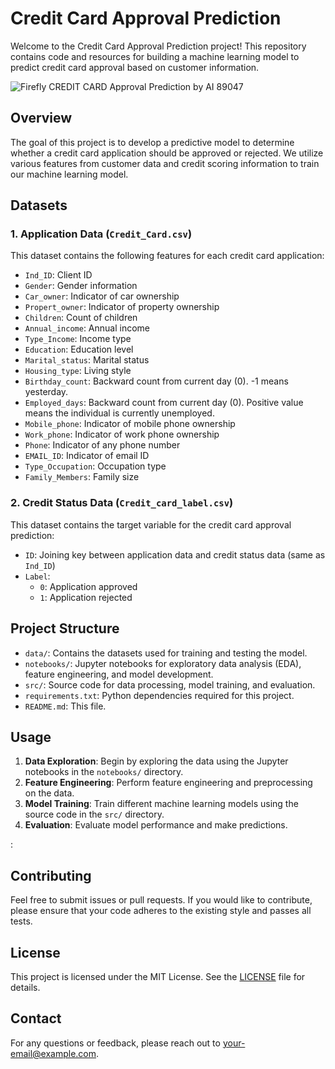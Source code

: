 
# Credit Card Approval Prediction

Welcome to the Credit Card Approval Prediction project! This repository contains code and resources for building a machine learning model to predict credit card approval based on customer information.


![Firefly CREDIT CARD Approval Prediction by AI 89047](https://github.com/user-attachments/assets/3ecba761-e806-4ea6-9e9c-100bb0d799b9)

## Overview

The goal of this project is to develop a predictive model to determine whether a credit card application should be approved or rejected. We utilize various features from customer data and credit scoring information to train our machine learning model.

## Datasets

### 1. Application Data (`Credit_Card.csv`)

This dataset contains the following features for each credit card application:

- `Ind_ID`: Client ID
- `Gender`: Gender information
- `Car_owner`: Indicator of car ownership
- `Propert_owner`: Indicator of property ownership
- `Children`: Count of children
- `Annual_income`: Annual income
- `Type_Income`: Income type
- `Education`: Education level
- `Marital_status`: Marital status
- `Housing_type`: Living style
- `Birthday_count`: Backward count from current day (0). -1 means yesterday.
- `Employed_days`: Backward count from current day (0). Positive value means the individual is currently unemployed.
- `Mobile_phone`: Indicator of mobile phone ownership
- `Work_phone`: Indicator of work phone ownership
- `Phone`: Indicator of any phone number
- `EMAIL_ID`: Indicator of email ID
- `Type_Occupation`: Occupation type
- `Family_Members`: Family size

### 2. Credit Status Data (`Credit_card_label.csv`)

This dataset contains the target variable for the credit card approval prediction:

- `ID`: Joining key between application data and credit status data (same as `Ind_ID`)
- `Label`: 
  - `0`: Application approved
  - `1`: Application rejected

## Project Structure

- `data/`: Contains the datasets used for training and testing the model.
- `notebooks/`: Jupyter notebooks for exploratory data analysis (EDA), feature engineering, and model development.
- `src/`: Source code for data processing, model training, and evaluation.
- `requirements.txt`: Python dependencies required for this project.
- `README.md`: This file.


## Usage

1. **Data Exploration**: Begin by exploring the data using the Jupyter notebooks in the `notebooks/` directory.
2. **Feature Engineering**: Perform feature engineering and preprocessing on the data.
3. **Model Training**: Train different machine learning models using the source code in the `src/` directory.
4. **Evaluation**: Evaluate model performance and make predictions.

:



## Contributing

Feel free to submit issues or pull requests. If you would like to contribute, please ensure that your code adheres to the existing style and passes all tests.

## License

This project is licensed under the MIT License. See the [LICENSE](LICENSE) file for details.

## Contact

For any questions or feedback, please reach out to [your-email@example.com](nirmalsarkarcv@example.com).

